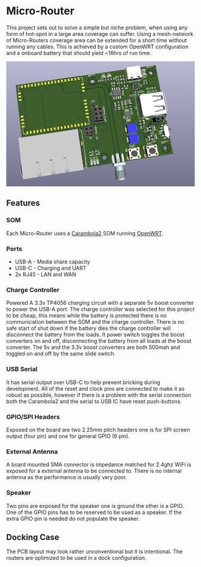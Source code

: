 # Micro-Router
This project sets out to solve a simple but niche problem, when using any form of hot-spot in a large area coverage can suffer. Using a mesh-network of Micro-Routers coverage area can be extended for a short time without running any cables. This is achieved by a custom OpenWRT configuration and a onboard battery that should yield ~16hrs of run time.

![alt text](https://github.com/G-Deni/Micro-Router/blob/main/IMAGES/TOP-RENDER.png)


## Features 


### SOM
Each Micro-Router uses a [Carambola2](https://www.8devices.com/products/carambola-2) SOM running [OpenWRT](https://openwrt.org/). 


### Ports
<ul>
  <li>USB-A - Media share capacity</li>
  <li>USB-C - Charging and UART</li>
  <li>2x RJ45 - LAN and WAN</li>
</ul>

### Charge Controller
Powered A 3.3v TP4056 charging circuit with a separate 5v boost converter to power the USB-A port. The charge controller was selected for this project to be cheap, this means while the battery is protected there is no communication between the SOM and the charge controller. There is no safe start of shut down if the battery dies the charge controller will disconnect the battery from the loads. It power switch toggles the boost converters on and off, disconnecting the battery from all loads at the boost converter. The 5v and the 3.3v boost converters are both 500mah and toggled on and off by the same slide switch.


### USB Serial
It has serial output over USB-C to help prevent bricking during development. All of the reset and clock pins are connected to make it as robust as possible, however if there is a problem with the serial connection both the Carambola2 and the serial to USB IC have reset push-buttons. 


### GPIO/SPI Headers
Exposed on the board are two 2.25mm pitch headers one is for SPI screen output (four pin) and one for general GPIO (6 pin).  


### External Antenna
A board mounted SMA connector is impedance matched for 2.4ghz WiFi is exposed for a external antenna to be connected to. There is no internal antenna as the performance is usually very poor.


### Speaker
Two pins are exposed for the speaker one is ground the other is a GPIO. One of the GPIO pins has to be reserved to be used as a speaker. If the extra GPIO pin is needed do not populate the speaker.

## Docking Case
The PCB layout may look rather unconventional but it is intentional. The routers are optimized to be used in a dock configuration. 
